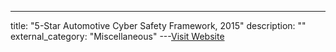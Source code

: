 ---
title: "5-Star Automotive Cyber Safety Framework, 2015"
description: ""
external_category: "Miscellaneous"
---[Visit Website](https://iamthecavalry.org/5star)

